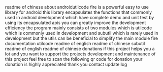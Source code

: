 readme of chinese about androidutilcode fire is a powerful easy to use library for android this library encapsulates the functions that commonly used in android development which have complete demo and unit test by using its encapsulated apis you can greatly improve the development efficiency the program mainly consists of two modules which is utilcode which is commonly used in development and subutil which is rarely used in development but the utils can be beneficial to simplify the main module fire documentation utilcode readme of english readme of chinese subutil readme of english readme of chinese donations if this project helps you a lot and you want to support the projects development and maintenance of this project feel free to scan the following qr code for donation your donation is highly appreciated thank you contact update log